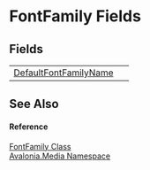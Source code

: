 # FontFamily Fields




## Fields
<table>
<tr>
<td><a href="F_Avalonia_Media_FontFamily_DefaultFontFamilyName">DefaultFontFamilyName</a></td>
<td> </td>
</tr>
</table>

## See Also


#### Reference
<a href="T_Avalonia_Media_FontFamily">FontFamily Class</a>  
<a href="N_Avalonia_Media">Avalonia.Media Namespace</a>  

